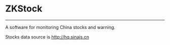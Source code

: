 # ZKStock

---

A software for monitoring China stocks and warning.

Stocks data source is http://hq.sinajs.cn
